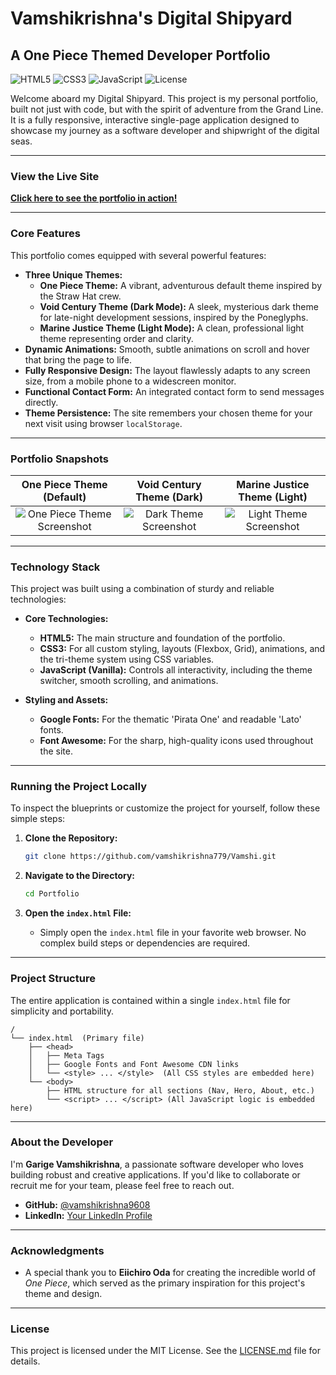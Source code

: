 # Vamshikrishna's Digital Shipyard
## A One Piece Themed Developer Portfolio

![HTML5](https://img.shields.io/badge/HTML5-E34F26?style=for-the-badge&logo=html5&logoColor=white)
![CSS3](https://img.shields.io/badge/CSS3-1572B6?style=for-the-badge&logo=css3&logoColor=white)
![JavaScript](https://img.shields.io/badge/JavaScript-F7DF1E?style=for-the-badge&logo=javascript&logoColor=black)
![License](https://img.shields.io/badge/License-MIT-yellow.svg?style=for-the-badge)

Welcome aboard my Digital Shipyard. This project is my personal portfolio, built not just with code, but with the spirit of adventure from the Grand Line. It is a fully responsive, interactive single-page application designed to showcase my journey as a software developer and shipwright of the digital seas.

---

### View the Live Site

**[Click here to see the portfolio in action!](https://vamshikrishna9608.github.io/Vamshi/)**  <!-- IMPORTANT: Replace this link with your live deployment URL! -->

---

### Core Features

This portfolio comes equipped with several powerful features:

*   **Three Unique Themes:**
    *   **One Piece Theme:** A vibrant, adventurous default theme inspired by the Straw Hat crew.
    *   **Void Century Theme (Dark Mode):** A sleek, mysterious dark theme for late-night development sessions, inspired by the Poneglyphs.
    *   **Marine Justice Theme (Light Mode):** A clean, professional light theme representing order and clarity.
*   **Dynamic Animations:** Smooth, subtle animations on scroll and hover that bring the page to life.
*   **Fully Responsive Design:** The layout flawlessly adapts to any screen size, from a mobile phone to a widescreen monitor.
*   **Functional Contact Form:** An integrated contact form to send messages directly.
*   **Theme Persistence:** The site remembers your chosen theme for your next visit using browser `localStorage`.

---

### Portfolio Snapshots

| One Piece Theme (Default) | Void Century Theme (Dark) | Marine Justice Theme (Light) |
| :-----------------------: | :-----------------------: | :--------------------------: |
| ![One Piece Theme Screenshot](https://i.imgur.com/your-one-piece-screenshot.png) | ![Dark Theme Screenshot](https://i.imgur.com/your-dark-theme-screenshot.png) | ![Light Theme Screenshot](https://i.imgur.com/your-light-theme-screenshot.png) |

<!-- IMPORTANT: Take screenshots of your portfolio in all three themes, upload them to a service like Imgur, and replace the placeholder URLs above. -->

---

### Technology Stack

This project was built using a combination of sturdy and reliable technologies:

*   **Core Technologies:**
    *   **HTML5:** The main structure and foundation of the portfolio.
    *   **CSS3:** For all custom styling, layouts (Flexbox, Grid), animations, and the tri-theme system using CSS variables.
    *   **JavaScript (Vanilla):** Controls all interactivity, including the theme switcher, smooth scrolling, and animations.

*   **Styling and Assets:**
    *   **Google Fonts:** For the thematic 'Pirata One' and readable 'Lato' fonts.
    *   **Font Awesome:** For the sharp, high-quality icons used throughout the site.

---

### Running the Project Locally

To inspect the blueprints or customize the project for yourself, follow these simple steps:

1.  **Clone the Repository:**
    ```bash
    git clone https://github.com/vamshikrishna779/Vamshi.git
    ```

2.  **Navigate to the Directory:**
    ```bash
    cd Portfolio
    ```

3.  **Open the `index.html` File:**
    *   Simply open the `index.html` file in your favorite web browser. No complex build steps or dependencies are required.

---

### Project Structure

The entire application is contained within a single `index.html` file for simplicity and portability.

```
/
└── index.html  (Primary file)
    ├── <head>
    │   ├── Meta Tags
    │   ├── Google Fonts and Font Awesome CDN links
    │   └── <style> ... </style>  (All CSS styles are embedded here)
    └── <body>
        ├── HTML structure for all sections (Nav, Hero, About, etc.)
        └── <script> ... </script> (All JavaScript logic is embedded here)
```

---

### About the Developer

I'm **Garige Vamshikrishna**, a passionate software developer who loves building robust and creative applications. If you'd like to collaborate or recruit me for your team, please feel free to reach out.

*   **GitHub:** [@vamshikrishna9608](https://github.com/vamshikrishna779)
*   **LinkedIn:** [Your LinkedIn Profile](https://www.linkedin.com/in/vamshikrishna9608/) <!-- IMPORTANT: Replace this link! -->

---

### Acknowledgments

*   A special thank you to **Eiichiro Oda** for creating the incredible world of *One Piece*, which served as the primary inspiration for this project's theme and design.

---

### License

This project is licensed under the MIT License. See the [LICENSE.md](LICENSE.md) file for details.
